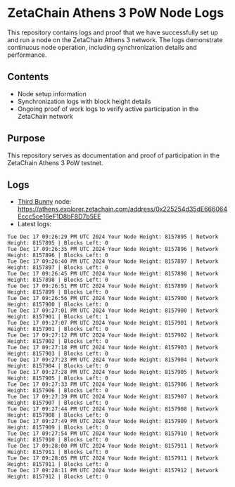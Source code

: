 # ZetaChain Athens 3 PoW Node Logs
This repository contains logs and proof that we have successfully set up and run a node on the ZetaChain Athens 3 network. The logs demonstrate continuous node operation, including synchronization details and performance.

## Contents
- Node setup information
- Synchronization logs with block height details
- Ongoing proof of work logs to verify active participation in the ZetaChain network

## Purpose
This repository serves as documentation and proof of participation in the ZetaChain Athens 3 PoW testnet.

## Logs

- [Third Bunny](https://thirdbunny.xyz/) node: https://athens.explorer.zetachain.com/address/0x225254d35dE666064Eccc5ce16eF1D8bF8D7b5EE
- Latest logs:
```
Tue Dec 17 09:26:29 PM UTC 2024 Your Node Height: 8157895 | Network Height: 8157895 | Blocks Left: 0
Tue Dec 17 09:26:35 PM UTC 2024 Your Node Height: 8157896 | Network Height: 8157896 | Blocks Left: 0
Tue Dec 17 09:26:40 PM UTC 2024 Your Node Height: 8157897 | Network Height: 8157897 | Blocks Left: 0
Tue Dec 17 09:26:45 PM UTC 2024 Your Node Height: 8157898 | Network Height: 8157898 | Blocks Left: 0
Tue Dec 17 09:26:51 PM UTC 2024 Your Node Height: 8157899 | Network Height: 8157899 | Blocks Left: 0
Tue Dec 17 09:26:56 PM UTC 2024 Your Node Height: 8157900 | Network Height: 8157900 | Blocks Left: 0
Tue Dec 17 09:27:01 PM UTC 2024 Your Node Height: 8157900 | Network Height: 8157901 | Blocks Left: 1
Tue Dec 17 09:27:07 PM UTC 2024 Your Node Height: 8157901 | Network Height: 8157901 | Blocks Left: 0
Tue Dec 17 09:27:12 PM UTC 2024 Your Node Height: 8157902 | Network Height: 8157902 | Blocks Left: 0
Tue Dec 17 09:27:18 PM UTC 2024 Your Node Height: 8157903 | Network Height: 8157903 | Blocks Left: 0
Tue Dec 17 09:27:23 PM UTC 2024 Your Node Height: 8157904 | Network Height: 8157904 | Blocks Left: 0
Tue Dec 17 09:27:28 PM UTC 2024 Your Node Height: 8157905 | Network Height: 8157905 | Blocks Left: 0
Tue Dec 17 09:27:33 PM UTC 2024 Your Node Height: 8157906 | Network Height: 8157906 | Blocks Left: 0
Tue Dec 17 09:27:39 PM UTC 2024 Your Node Height: 8157907 | Network Height: 8157907 | Blocks Left: 0
Tue Dec 17 09:27:44 PM UTC 2024 Your Node Height: 8157908 | Network Height: 8157908 | Blocks Left: 0
Tue Dec 17 09:27:49 PM UTC 2024 Your Node Height: 8157909 | Network Height: 8157909 | Blocks Left: 0
Tue Dec 17 09:27:54 PM UTC 2024 Your Node Height: 8157910 | Network Height: 8157910 | Blocks Left: 0
Tue Dec 17 09:28:00 PM UTC 2024 Your Node Height: 8157911 | Network Height: 8157911 | Blocks Left: 0
Tue Dec 17 09:28:05 PM UTC 2024 Your Node Height: 8157911 | Network Height: 8157911 | Blocks Left: 0
Tue Dec 17 09:28:11 PM UTC 2024 Your Node Height: 8157912 | Network Height: 8157912 | Blocks Left: 0
```
